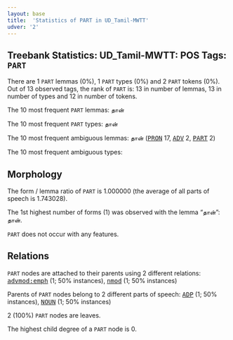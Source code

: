 ```yaml
---
layout: base
title:  'Statistics of PART in UD_Tamil-MWTT'
udver: '2'
---
```


## Treebank Statistics: UD_Tamil-MWTT: POS Tags: `PART`

There are 1 `PART` lemmas (0%), 1 `PART` types (0%) and 2 `PART` tokens (0%).
Out of 13 observed tags, the rank of `PART` is: 13 in number of lemmas, 13 in number of types and 12 in number of tokens.

The 10 most frequent `PART` lemmas: தான்

The 10 most frequent `PART` types:  தான்

The 10 most frequent ambiguous lemmas: தான் (<tt><a href="ta_mwtt-pos-PRON.html">PRON</a></tt> 17, <tt><a href="ta_mwtt-pos-ADV.html">ADV</a></tt> 2, <tt><a href="ta_mwtt-pos-PART.html">PART</a></tt> 2)

The 10 most frequent ambiguous types:  



## Morphology

The form / lemma ratio of `PART` is 1.000000 (the average of all parts of speech is 1.743028).

The 1st highest number of forms (1) was observed with the lemma “தான்”: தான்.

`PART` does not occur with any features.


## Relations

`PART` nodes are attached to their parents using 2 different relations: <tt><a href="ta_mwtt-dep-advmod-emph.html">advmod:emph</a></tt> (1; 50% instances), <tt><a href="ta_mwtt-dep-nmod.html">nmod</a></tt> (1; 50% instances)

Parents of `PART` nodes belong to 2 different parts of speech: <tt><a href="ta_mwtt-pos-ADP.html">ADP</a></tt> (1; 50% instances), <tt><a href="ta_mwtt-pos-NOUN.html">NOUN</a></tt> (1; 50% instances)

2 (100%) `PART` nodes are leaves.

The highest child degree of a `PART` node is 0.

